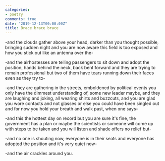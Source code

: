 ```yaml
---
categories:
- poetry
comments: true
date: "2019-12-13T00:00:00Z"
title: Brace brace brace
---
```

  
-and the clouds gather above your head, darker than you thought possible, bringing sudden night and you are now aware this field is too exposed and how you stick out like an antenna over the-

-and the airhostesses are telling passengers to sit down and adopt the position, hands behind the neck, back bent forward and they are trying to remain professional but two of them have tears running down their faces even as they try to-  

-and they are gathering in the streets, emboldened by political events you only have the dimmest understanding of, some new leader maybe, and they are laughing and joking, all wearing shirts and buzzcuts, and you are glad you wore contacts and not glasses or else you could have been singled out and for now you hold your breath and walk past, when one says-  

-and this the hottest day on record but you are sure it's fine, the government has a plan or maybe the scientists or someone will come up with steps to be taken and you will listen and shade offers no relief but-  

-and no one is shouting now, everyone is in their seats and everyone has adopted the position and it's very quiet now-  

-and the air crackles around you.  
